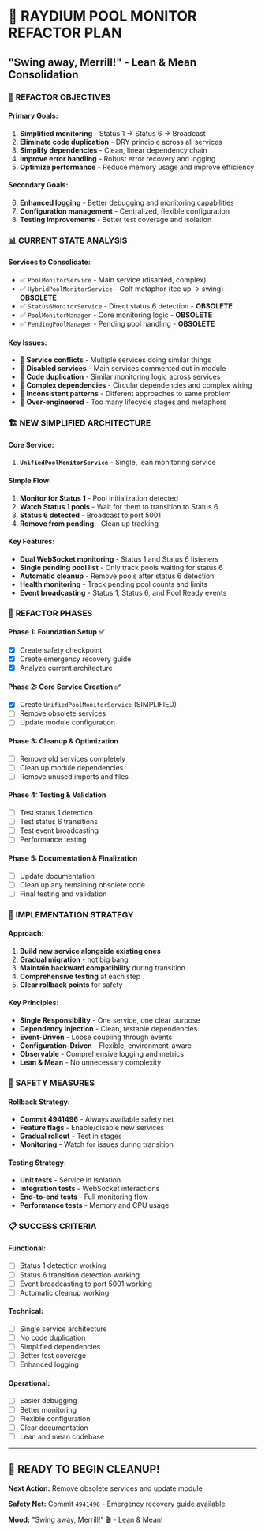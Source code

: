 # 🚀 RAYDIUM POOL MONITOR REFACTOR PLAN
## "Swing away, Merrill!" - Lean & Mean Consolidation

### 🎯 **REFACTOR OBJECTIVES**

#### **Primary Goals:**
1. **Simplified monitoring** - Status 1 → Status 6 → Broadcast
2. **Eliminate code duplication** - DRY principle across all services
3. **Simplify dependencies** - Clean, linear dependency chain
4. **Improve error handling** - Robust error recovery and logging
5. **Optimize performance** - Reduce memory usage and improve efficiency

#### **Secondary Goals:**
6. **Enhanced logging** - Better debugging and monitoring capabilities
7. **Configuration management** - Centralized, flexible configuration
8. **Testing improvements** - Better test coverage and isolation

### 📊 **CURRENT STATE ANALYSIS**

#### **Services to Consolidate:**
- ✅ `PoolMonitorService` - Main service (disabled, complex)
- ✅ `HybridPoolMonitorService` - Golf metaphor (tee up → swing) - **OBSOLETE**
- ✅ `Status6MonitorService` - Direct status 6 detection - **OBSOLETE**
- ✅ `PoolMonitorManager` - Core monitoring logic - **OBSOLETE**
- ✅ `PendingPoolManager` - Pending pool handling - **OBSOLETE**

#### **Key Issues:**
- 🔴 **Service conflicts** - Multiple services doing similar things
- 🔴 **Disabled services** - Main services commented out in module
- 🔴 **Code duplication** - Similar monitoring logic across services
- 🔴 **Complex dependencies** - Circular dependencies and complex wiring
- 🔴 **Inconsistent patterns** - Different approaches to same problem
- 🔴 **Over-engineered** - Too many lifecycle stages and metaphors

### 🏗️ **NEW SIMPLIFIED ARCHITECTURE**

#### **Core Service:**
1. **`UnifiedPoolMonitorService`** - Single, lean monitoring service

#### **Simple Flow:**
1. **Monitor for Status 1** - Pool initialization detected
2. **Watch Status 1 pools** - Wait for them to transition to Status 6
3. **Status 6 detected** - Broadcast to port 5001
4. **Remove from pending** - Clean up tracking

#### **Key Features:**
- **Dual WebSocket monitoring** - Status 1 and Status 6 listeners
- **Single pending pool list** - Only track pools waiting for status 6
- **Automatic cleanup** - Remove pools after status 6 detection
- **Health monitoring** - Track pending pool counts and limits
- **Event broadcasting** - Status 1, Status 6, and Pool Ready events

### 🔄 **REFACTOR PHASES**

#### **Phase 1: Foundation Setup** ✅
- [x] Create safety checkpoint
- [x] Create emergency recovery guide
- [x] Analyze current architecture

#### **Phase 2: Core Service Creation** ✅
- [x] Create `UnifiedPoolMonitorService` (SIMPLIFIED)
- [ ] Remove obsolete services
- [ ] Update module configuration

#### **Phase 3: Cleanup & Optimization**
- [ ] Remove old services completely
- [ ] Clean up module dependencies
- [ ] Remove unused imports and files

#### **Phase 4: Testing & Validation**
- [ ] Test status 1 detection
- [ ] Test status 6 transitions
- [ ] Test event broadcasting
- [ ] Performance testing

#### **Phase 5: Documentation & Finalization**
- [ ] Update documentation
- [ ] Clean up any remaining obsolete code
- [ ] Final testing and validation

### 🎯 **IMPLEMENTATION STRATEGY**

#### **Approach:**
1. **Build new service alongside existing ones**
2. **Gradual migration** - not big bang
3. **Maintain backward compatibility** during transition
4. **Comprehensive testing** at each step
5. **Clear rollback points** for safety

#### **Key Principles:**
- **Single Responsibility** - One service, one clear purpose
- **Dependency Injection** - Clean, testable dependencies
- **Event-Driven** - Loose coupling through events
- **Configuration-Driven** - Flexible, environment-aware
- **Observable** - Comprehensive logging and metrics
- **Lean & Mean** - No unnecessary complexity

### 🚨 **SAFETY MEASURES**

#### **Rollback Strategy:**
- **Commit 4941496** - Always available safety net
- **Feature flags** - Enable/disable new services
- **Gradual rollout** - Test in stages
- **Monitoring** - Watch for issues during transition

#### **Testing Strategy:**
- **Unit tests** - Service in isolation
- **Integration tests** - WebSocket interactions
- **End-to-end tests** - Full monitoring flow
- **Performance tests** - Memory and CPU usage

### 📋 **SUCCESS CRITERIA**

#### **Functional:**
- [ ] Status 1 detection working
- [ ] Status 6 transition detection working
- [ ] Event broadcasting to port 5001 working
- [ ] Automatic cleanup working

#### **Technical:**
- [ ] Single service architecture
- [ ] No code duplication
- [ ] Simplified dependencies
- [ ] Better test coverage
- [ ] Enhanced logging

#### **Operational:**
- [ ] Easier debugging
- [ ] Better monitoring
- [ ] Flexible configuration
- [ ] Clear documentation
- [ ] Lean and mean codebase

---

## 🚀 **READY TO BEGIN CLEANUP!**

**Next Action:** Remove obsolete services and update module

**Safety Net:** Commit `4941496` - Emergency recovery guide available

**Mood:** "Swing away, Merrill!" 🎬 - Lean & Mean! 